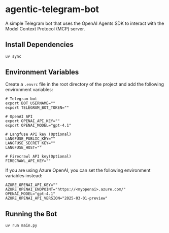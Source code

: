 # agentic-telegram-bot
A simple Telegram bot that uses the OpenAI Agents SDK to interact with the Model Context Protocol (MCP) server.

## Install Dependencies

```bash
uv sync
```


## Environment Variables

Create a `.envrc` file in the root directory of the project and add the following environment variables:

```
# Telegram bot
export BOT_USERNAME=""
export TELEGRAM_BOT_TOKEN=""

# OpenAI API
export OPENAI_API_KEY=""
export OPENAI_MODEL="gpt-4.1"

# Langfuse API key (Optional)
LANGFUSE_PUBLIC_KEY=""
LANGFUSE_SECRET_KEY=""
LANGFUSE_HOST=""

# Firecrawl API key(Optional)
FIRECRAWL_API_KEY=""
```

If you are using Azure OpenAI, you can set the following environment variables instead:

```
AZURE_OPENAI_API_KEY=""
AZURE_OPENAI_ENDPOINT="https://<myopenai>.azure.com/"
OPENAI_MODEL="gpt-4.1"
AZURE_OPENAI_API_VERSION="2025-03-01-preview"
```

## Running the Bot

```bash
uv run main.py
```
